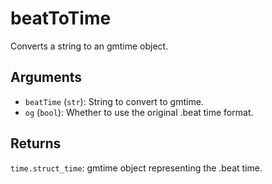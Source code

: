 # beatToTime
Converts a string to an gmtime object.
## Arguments
- `beatTime` (`str`): String to convert to gmtime.
- `og` (`bool`): Whether to use the original .beat time format.
## Returns
`time.struct_time`: gmtime object representing the .beat time.
